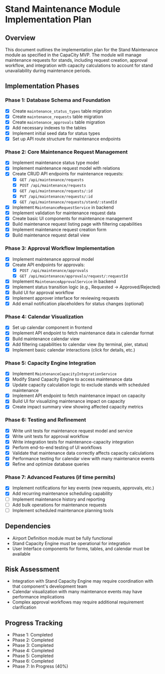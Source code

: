 # Stand Maintenance Module Implementation Plan

## Overview
This document outlines the implementation plan for the Stand Maintenance module as specified in the CapaCity MVP. The module will manage maintenance requests for stands, including request creation, approval workflow, and integration with capacity calculations to account for stand unavailability during maintenance periods.

## Implementation Phases

### Phase 1: Database Schema and Foundation
- [x] Create `maintenance_status_types` table migration
- [x] Create `maintenance_requests` table migration 
- [x] Create `maintenance_approvals` table migration
- [x] Add necessary indexes to the tables
- [x] Implement initial seed data for status types
- [x] Set up API route structure for maintenance endpoints

### Phase 2: Core Maintenance Request Management
- [x] Implement maintenance status type model
- [x] Implement maintenance request model with relations
- [x] Create CRUD API endpoints for maintenance requests:
  - [x] `GET /api/maintenance/requests`
  - [x] `POST /api/maintenance/requests`
  - [x] `GET /api/maintenance/requests/:id`
  - [x] `PUT /api/maintenance/requests/:id`
  - [x] `GET /api/maintenance/requests/stand/:standId`
- [x] Implement `MaintenanceRequestService` in backend
- [x] Implement validation for maintenance request data
- [x] Create basic UI components for maintenance management
- [x] Build maintenance request listing page with filtering capabilities
- [x] Implement maintenance request creation form
- [x] Build maintenance request detail view

### Phase 3: Approval Workflow Implementation
- [x] Implement maintenance approval model
- [x] Create API endpoints for approvals:
  - [x] `POST /api/maintenance/approvals`
  - [x] `GET /api/maintenance/approvals/request/:requestId`
- [x] Implement `MaintenanceApprovalService` in backend
- [x] Implement status transition logic (e.g., Requested → Approved/Rejected)
- [x] Build UI for approval workflow
- [x] Implement approver interface for reviewing requests
- [x] Add email notification placeholders for status changes (optional)

### Phase 4: Calendar Visualization
- [x] Set up calendar component in frontend
- [x] Implement API endpoint to fetch maintenance data in calendar format
- [x] Build maintenance calendar view
- [x] Add filtering capabilities to calendar view (by terminal, pier, status)
- [x] Implement basic calendar interactions (click for details, etc.)

### Phase 5: Capacity Engine Integration
- [x] Implement `MaintenanceCapacityIntegrationService`
- [x] Modify Stand Capacity Engine to access maintenance data
- [x] Update capacity calculation logic to exclude stands with scheduled maintenance
- [x] Implement API endpoint to fetch maintenance impact on capacity
- [x] Build UI for visualizing maintenance impact on capacity
- [x] Create impact summary view showing affected capacity metrics

### Phase 6: Testing and Refinement
- [x] Write unit tests for maintenance request model and service
- [x] Write unit tests for approval workflow
- [x] Write integration tests for maintenance-capacity integration
- [x] Perform end-to-end testing of UI workflows
- [x] Validate that maintenance data correctly affects capacity calculations
- [x] Performance testing for calendar view with many maintenance events
- [x] Refine and optimize database queries

### Phase 7: Advanced Features (if time permits)
- [x] Implement notifications for key events (new requests, approvals, etc.)
- [x] Add recurring maintenance scheduling capability
- [ ] Implement maintenance history and reporting
- [ ] Add bulk operations for maintenance requests
- [ ] Implement scheduled maintenance planning tools

## Dependencies
- Airport Definition module must be fully functional
- Stand Capacity Engine must be operational for integration
- User Interface components for forms, tables, and calendar must be available

## Risk Assessment
- Integration with Stand Capacity Engine may require coordination with that component's development team
- Calendar visualization with many maintenance events may have performance implications
- Complex approval workflows may require additional requirement clarification

## Progress Tracking
- Phase 1: Completed
- Phase 2: Completed
- Phase 3: Completed
- Phase 4: Completed
- Phase 5: Completed
- Phase 6: Completed
- Phase 7: In Progress (40%) 